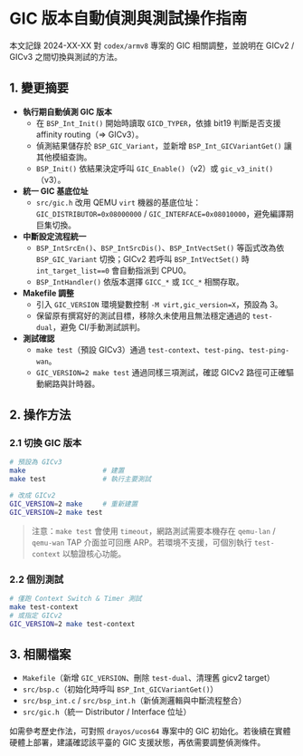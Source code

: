 # GIC 版本自動偵測與測試操作指南

本文記錄 2024-XX-XX 對 `codex/armv8` 專案的 GIC 相關調整，並說明在 GICv2 / GICv3 之間切換與測試的方法。

## 1. 變更摘要

- **執行期自動偵測 GIC 版本**
  - 在 `BSP_Int_Init()` 開始時讀取 `GICD_TYPER`，依據 bit19 判斷是否支援 affinity routing（=> GICv3）。
  - 偵測結果儲存於 `BSP_GIC_Variant`，並新增 `BSP_Int_GICVariantGet()` 讓其他模組查詢。
  - `BSP_Init()` 依結果決定呼叫 `GIC_Enable()`（v2）或 `gic_v3_init()`（v3）。
- **統一 GIC 基底位址**
  - `src/gic.h` 改用 QEMU `virt` 機器的基底位址：`GIC_DISTRIBUTOR=0x08000000` / `GIC_INTERFACE=0x08010000`，避免編譯期巨集切換。
- **中斷設定流程統一**
  - `BSP_IntSrcEn()`、`BSP_IntSrcDis()`、`BSP_IntVectSet()` 等函式改為依 `BSP_GIC_Variant` 切換；GICv2 若呼叫 `BSP_IntVectSet()` 時 `int_target_list==0` 會自動指派到 CPU0。
  - `BSP_IntHandler()` 依版本選擇 `GICC_*` 或 `ICC_*` 相關存取。
- **Makefile 調整**
  - 引入 `GIC_VERSION` 環境變數控制 `-M virt,gic_version=X`，預設為 3。
  - 保留原有撰寫好的測試目標，移除久未使用且無法穩定通過的 `test-dual`，避免 CI/手動測試誤判。
- **測試確認**
  - `make test`（預設 GICv3）通過 `test-context`、`test-ping`、`test-ping-wan`。
  - `GIC_VERSION=2 make test` 通過同樣三項測試，確認 GICv2 路徑可正確驅動網路與計時器。

## 2. 操作方法

### 2.1 切換 GIC 版本

```bash
# 預設為 GICv3
make                   # 建置
make test              # 執行主要測試

# 改成 GICv2
GIC_VERSION=2 make     # 重新建置
GIC_VERSION=2 make test
```

> 注意：`make test` 會使用 `timeout`，網路測試需要本機存在 `qemu-lan` / `qemu-wan` TAP 介面並可回應 ARP。若環境不支援，可個別執行 `test-context` 以驗證核心功能。

### 2.2 個別測試

```bash
# 僅跑 Context Switch & Timer 測試
make test-context
# 或指定 GICv2
GIC_VERSION=2 make test-context
```

## 3. 相關檔案

- `Makefile`（新增 `GIC_VERSION`、刪除 `test-dual`、清理舊 gicv2 target）
- `src/bsp.c`（初始化時呼叫 `BSP_Int_GICVariantGet()`）
- `src/bsp_int.c` / `src/bsp_int.h`（新偵測邏輯與中斷流程整合）
- `src/gic.h`（統一 Distributor / Interface 位址）

如需參考歷史作法，可對照 `drayos/ucos64` 專案中的 GIC 初始化。若後續在實體硬體上部署，建議確認該平臺的 GIC 支援狀態，再依需要調整偵測條件。

